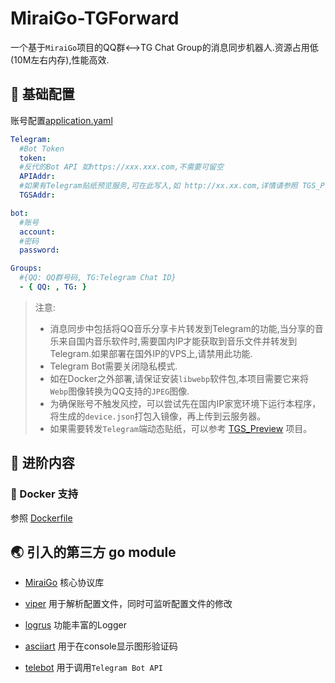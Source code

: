 # MiraiGo-TGForward

一个基于`MiraiGo`项目的QQ群<-->TG Chat Group的消息同步机器人.资源占用低(10M左右内存),性能高效.

## 🍱 基础配置

账号配置[application.yaml](./application.example.yaml)

```yaml
Telegram:
  #Bot Token
  token:
  #反代的Bot API 如https://xxx.xxx.com,不需要可留空
  APIAddr:
  #如果有Telegram贴纸预览服务,可在此写入,如 http://xx.xx.com,详情请参照 TGS_Preview 项目.
  TGSAddr:

bot:
  #账号
  account:
  #密码
  password:

Groups:
  #{QQ: QQ群号码, TG:Telegram Chat ID}
  - { QQ: , TG: }
```

> 注意:
>
> * 消息同步中包括将QQ音乐分享卡片转发到Telegram的功能,当分享的音乐来自国内音乐软件时,需要国内IP才能获取到音乐文件并转发到Telegram.如果部署在国外IP的VPS上,请禁用此功能.
> * Telegram Bot需要关闭隐私模式.
> * 如在Docker之外部署,请保证安装`libwebp`软件包,本项目需要它来将`Webp`图像转换为QQ支持的`JPEG`图像.
> * 为确保账号不触发风控，可以尝试先在国内IP家宽环境下运行本程序，将生成的`device.json`打包入镜像，再上传到云服务器。
> * 如果需要转发`Telegram`端动态贴纸，可以参考 [TGS_Preview](https://github.com/lx200916/TGS_Preview) 项目。

## 🌮 进阶内容

### 🐳 Docker 支持

参照 [Dockerfile](./Dockerfile)

## 🌏  引入的第三方 go module

- [MiraiGo](https://github.com/Mrs4s/MiraiGo)
  核心协议库

- [viper](https://github.com/spf13/viper)
  用于解析配置文件，同时可监听配置文件的修改

- [logrus](github.com/sirupsen/logrus)
  功能丰富的Logger

- [asciiart](github.com/yinghau76/go-ascii-art)
  用于在console显示图形验证码

- [telebot](https://github.com/tucnak/telebot)
  用于调用`Telegram Bot API`
